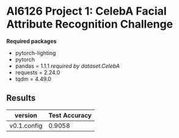 # AI6126 Project 1: CelebA Facial Attribute Recognition Challenge


**Required packages**

* pytorch-lighting
* pytorch
* pandas = 1.1.1 *required by dataset.CelebA*
* requests = 2.24.0
* tqdm = 4.49.0

## Results

| version | Test Accuracy |
|-----------|-------------|
| v0.1.config | 0.9058 |
